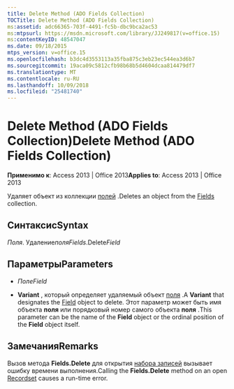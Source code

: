 ```yaml
---
title: Delete Method (ADO Fields Collection)
TOCTitle: Delete Method (ADO Fields Collection)
ms:assetid: adc66365-703f-4491-fc5b-dbc9bca2ac53
ms:mtpsurl: https://msdn.microsoft.com/library/JJ249817(v=office.15)
ms:contentKeyID: 48547047
ms.date: 09/18/2015
mtps_version: v=office.15
ms.openlocfilehash: b3dc4d3553113a35fba875c3eb23ec544ea3d6b7
ms.sourcegitcommit: 19aca09c5812cfb98b68b5d4604dcaa814479df7
ms.translationtype: MT
ms.contentlocale: ru-RU
ms.lasthandoff: 10/09/2018
ms.locfileid: "25481740"
---
```

# <a name="delete-method-ado-fields-collection"></a><span data-ttu-id="fb854-102">Delete Method (ADO Fields Collection)</span><span class="sxs-lookup"><span data-stu-id="fb854-102">Delete Method (ADO Fields Collection)</span></span>


<span data-ttu-id="fb854-103">**Применимо к**: Access 2013 | Office 2013</span><span class="sxs-lookup"><span data-stu-id="fb854-103">**Applies to**: Access 2013 | Office 2013</span></span>



<span data-ttu-id="fb854-104">Удаляет объект из коллекции [полей](fields-collection-ado.md) .</span><span class="sxs-lookup"><span data-stu-id="fb854-104">Deletes an object from the [Fields](fields-collection-ado.md) collection.</span></span>

## <a name="syntax"></a><span data-ttu-id="fb854-105">Синтаксис</span><span class="sxs-lookup"><span data-stu-id="fb854-105">Syntax</span></span>

<span data-ttu-id="fb854-106">*Поля*. Удаление*поля*</span><span class="sxs-lookup"><span data-stu-id="fb854-106">*Fields*.Delete*Field*</span></span>

## <a name="parameters"></a><span data-ttu-id="fb854-107">Параметры</span><span class="sxs-lookup"><span data-stu-id="fb854-107">Parameters</span></span>

  - <span data-ttu-id="fb854-108">*Поле*</span><span class="sxs-lookup"><span data-stu-id="fb854-108">*Field*</span></span>

  - <span data-ttu-id="fb854-109">**Variant** , который определяет удаляемый объект [поля](field-object-ado.md) .</span><span class="sxs-lookup"><span data-stu-id="fb854-109">A **Variant** that designates the [Field](field-object-ado.md) object to delete.</span></span> <span data-ttu-id="fb854-110">Этот параметр может быть имя объекта **поля** или порядковый номер самого объекта **поля** .</span><span class="sxs-lookup"><span data-stu-id="fb854-110">This parameter can be the name of the **Field** object or the ordinal position of the **Field** object itself.</span></span>

## <a name="remarks"></a><span data-ttu-id="fb854-111">Замечания</span><span class="sxs-lookup"><span data-stu-id="fb854-111">Remarks</span></span>

<span data-ttu-id="fb854-112">Вызов метода **Fields.Delete** для открытия [набора записей](recordset-object-ado.md) вызывает ошибку времени выполнения.</span><span class="sxs-lookup"><span data-stu-id="fb854-112">Calling the **Fields.Delete** method on an open [Recordset](recordset-object-ado.md) causes a run-time error.</span></span>

